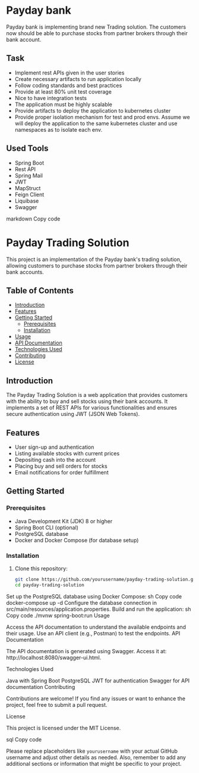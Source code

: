 <h1> Payday bank </h1>
Payday bank is implementing brand new Trading solution. The customers now should be able to purchase stocks from partner brokers through their bank account.

<h2>Task</h2>
<ul>
<li>Implement rest APIs given in the user stories</li>
<li>Create necessary artifacts to run application locally</li>
<li>Follow coding standards and best practices</li>
<li>Provide at least 80% unit test coverage</li>
<li>Nice to have integration tests</li>
<li>The application must be highly scalable</li>
<li>Provide artifacts to deploy the application to kubernetes cluster</li>
<li>Provide proper isolation mechanism for test and prod envs. Assume we will deploy the
application to the same kubernetes cluster and use namespaces as to isolate each env.</li>
</ul>

<h2>Used Tools</h2>
<ul>
<li>Spring Boot</li>
<li>Rest API</li>
<li>Spring Mail</li>
<li>JWT</li>
<li>MapStruct</li>
<li>Feign Client</li>
<li>Liquibase</li>
<li>Swagger</li>
</ul>

markdown
Copy code
# Payday Trading Solution

This project is an implementation of the Payday bank's trading solution, allowing customers to purchase stocks from partner brokers through their bank accounts.

## Table of Contents
- [Introduction](#introduction)
- [Features](#features)
- [Getting Started](#getting-started)
    - [Prerequisites](#prerequisites)
    - [Installation](#installation)
- [Usage](#usage)
- [API Documentation](#api-documentation)
- [Technologies Used](#technologies-used)
- [Contributing](#contributing)
- [License](#license)

## Introduction

The Payday Trading Solution is a web application that provides customers with the ability to buy and sell stocks using their bank accounts. It implements a set of REST APIs for various functionalities and ensures secure authentication using JWT (JSON Web Tokens).

## Features

- User sign-up and authentication
- Listing available stocks with current prices
- Depositing cash into the account
- Placing buy and sell orders for stocks
- Email notifications for order fulfillment

## Getting Started

### Prerequisites

- Java Development Kit (JDK) 8 or higher
- Spring Boot CLI (optional)
- PostgreSQL database
- Docker and Docker Compose (for database setup)

### Installation

1. Clone this repository:
   ```sh
   git clone https://github.com/yourusername/payday-trading-solution.git
   cd payday-trading-solution
Set up the PostgreSQL database using Docker Compose:
sh
Copy code
docker-compose up -d
Configure the database connection in src/main/resources/application.properties.
Build and run the application:
sh
Copy code
./mvnw spring-boot:run
Usage

Access the API documentation to understand the available endpoints and their usage.
Use an API client (e.g., Postman) to test the endpoints.
API Documentation

The API documentation is generated using Swagger. Access it at: http://localhost:8080/swagger-ui.html.

Technologies Used

Java with Spring Boot
PostgreSQL
JWT for authentication
Swagger for API documentation
Contributing

Contributions are welcome! If you find any issues or want to enhance the project, feel free to submit a pull request.

License

This project is licensed under the MIT License.

sql
Copy code

Please replace placeholders like `yourusername` with your actual GitHub username and adjust other details as needed. Also, remember to add any additional sections or information that might be specific to your project.







